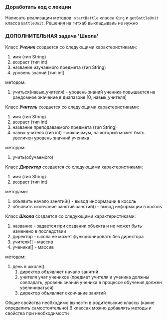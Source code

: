 ### Доработать код с лекции

Написать реализации методов: `startBattle` класса `King` и `getBattleUnit` класса `BattleUnit`. 
Решения на гитхаб выкладываиь не нужно


### ДОПОЛНИТЕЛЬНАЯ задача 'Школа'
Класс ***Ученик*** создается со следующими 
характеристиками:

1. имя (тип String)
2. возраст (тип int)
3. название изучаемого предмета (тип String)
4. уровень знаний (тип int)

методом:
1. учиться(навык_учителя) - уровень знаний ученика повышается
   на рандомное значение в диапазоне [0, навык_учителя]

Класс ***Учитель*** создается со следующими 
характеристиками:

1. имя (тип String)
2. возраст (тип int)
3. название преподаваемого предмета (тип String)
4. навык учителя (тип int) - максисмум, на который может быть увеличен уровень значний ученика

методом:
1. учить(обучаемого)

Класс ***Директор*** создается со следующими 
характеристиками:

1. имя (тип String)
2. возраст (тип int)

методами:
1. объявить начало занятий() - вывод информации в косоль
2. объявить окончание занятий занятий() - вывод информации в косоль

Класс ***Школа*** создается со следующими 
характеристиками:

1. название - задается при создании объекта и не может быть изменено в последствии
2. директор - школа не может функционировать без директора
3. учителя[] - массив
4. ученики[] - массив

методом:
1. день в школе():
    1) директор объявляет начало занятий
    2) учителя учат учеников (предмет учителя и ученика должны совпадать, уровень знаний ученика в процессе обучения должен увеличиваться)
    3) директор объявляет окончание занятий


Общие свойства необходимо вынести в родительские классы (какие определить самостоятельно)
В классах можно добавлять методы и свойства при необходимости
